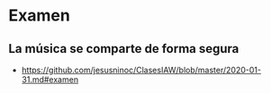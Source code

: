 # Examen
## La música se comparte de forma segura
* https://github.com/jesusninoc/ClasesIAW/blob/master/2020-01-31.md#examen
